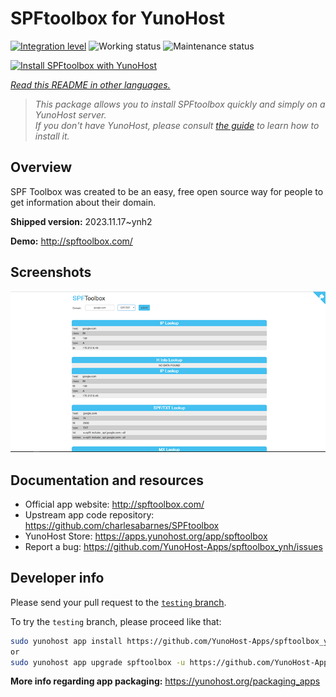 <!--
N.B.: This README was automatically generated by <https://github.com/YunoHost/apps/tree/master/tools/readme_generator>
It shall NOT be edited by hand.
-->

# SPFtoolbox for YunoHost

[![Integration level](https://apps.yunohost.org/badge/integration/spftoolbox)](https://ci-apps.yunohost.org/ci/apps/spftoolbox/)
![Working status](https://apps.yunohost.org/badge/state/spftoolbox)
![Maintenance status](https://apps.yunohost.org/badge/maintained/spftoolbox)

[![Install SPFtoolbox with YunoHost](https://install-app.yunohost.org/install-with-yunohost.svg)](https://install-app.yunohost.org/?app=spftoolbox)

*[Read this README in other languages.](./ALL_README.md)*

> *This package allows you to install SPFtoolbox quickly and simply on a YunoHost server.*  
> *If you don't have YunoHost, please consult [the guide](https://yunohost.org/install) to learn how to install it.*

## Overview

SPF Toolbox was created to be an easy, free open source way for people to get information about their domain.


**Shipped version:** 2023.11.17~ynh2

**Demo:** <http://spftoolbox.com/>

## Screenshots

![Screenshot of SPFtoolbox](./doc/screenshots/687474703a2f2f692e696d6775722e636f6d2f4143785a5074512e706e67.png)

## Documentation and resources

- Official app website: <http://spftoolbox.com/>
- Upstream app code repository: <https://github.com/charlesabarnes/SPFtoolbox>
- YunoHost Store: <https://apps.yunohost.org/app/spftoolbox>
- Report a bug: <https://github.com/YunoHost-Apps/spftoolbox_ynh/issues>

## Developer info

Please send your pull request to the [`testing` branch](https://github.com/YunoHost-Apps/spftoolbox_ynh/tree/testing).

To try the `testing` branch, please proceed like that:

```bash
sudo yunohost app install https://github.com/YunoHost-Apps/spftoolbox_ynh/tree/testing --debug
or
sudo yunohost app upgrade spftoolbox -u https://github.com/YunoHost-Apps/spftoolbox_ynh/tree/testing --debug
```

**More info regarding app packaging:** <https://yunohost.org/packaging_apps>
